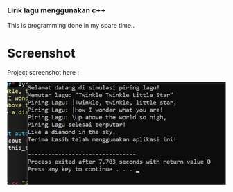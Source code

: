 ### Lirik lagu menggunakan c++
This is programming done in my spare time..

# Screenshot
Project screenshot here :

![screenshot](https://github.com/J13PhantomByte/piring-lagu-c-/blob/main/c%2B%2B-lagu.png)
